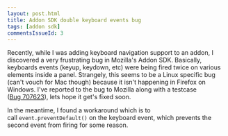 ```yaml
---
layout: post.html
title: Addon SDK double keyboard events bug
tags: [addon sdk]
commentsIssueId: 3
---
```


Recently, while I was adding keyboard navigation support to an addon, I discovered a very frustrating bug in Mozilla's Addon SDK. Basically, keyboards events (keyup, keydown, etc) were being fired twice on various elements inside a panel. Strangely, this seems to be a Linux specific bug (can't vouch for Mac though) because it isn't happening in Firefox on Windows. I've reported to the bug to Mozilla along with a testcase ([Bug 707623][]), lets hope it get's fixed soon.

In the meantime, I found a workaround which is to call `event.preventDefault()` on the keyboard event, which prevents the second event from firing for some reason.

[Bug 707623]: https://bugzilla.mozilla.org/show_bug.cgi?id=707623
